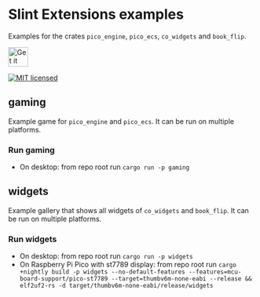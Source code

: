 # Slint Extensions examples

Examples for the crates `pico_engine`, `pico_ecs`, `co_widgets` and `book_flip`.

<a href="https://codeberg.org/flovansl/co_sl">
    <img alt="Get it on Codeberg" src="https://get-it-on.codeberg.org/get-it-on-blue-on-white.png" height="40">
</a>

[![MIT licensed](https://img.shields.io/badge/license-MIT-blue.svg)](../LICENSE-MIT)

## gaming

Example game for `pico_engine` and `pico_ecs`. It can be run on multiple platforms.

### Run gaming

* On desktop: from repo root run `cargo run -p gaming`

## widgets

Example gallery that shows all widgets of `co_widgets` and `book_flip`. It can be run on multiple platforms.

### Run widgets

* On desktop: from repo root run `cargo run -p widgets`
* On Raspberry Pi Pico with st7789 display: from repo root run ```cargo +nightly build -p widgets --no-default-features --features=mcu-board-support/pico-st7789 --target=thumbv6m-none-eabi --release && elf2uf2-rs -d target/thumbv6m-none-eabi/release/widgets```